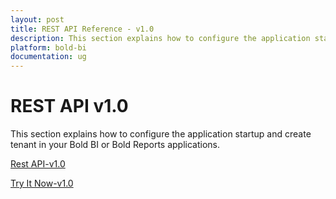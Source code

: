```yaml
---
layout: post
title: REST API Reference - v1.0
description: This section explains how to configure the application startup and create tenant in your Bold BI or Bold Reports applications.
platform: bold-bi
documentation: ug
---
```


# REST API v1.0

This section explains how to configure the application startup and create tenant in your Bold BI or Bold Reports applications.

[Rest API-v1.0](/api/embedded-bi/site-administration/rest-api-reference/v1.0/api-reference/)

[Try It Now-v1.0](/api/embedded-bi/site-administration/rest-api-reference/v1.0/try-it-now/)